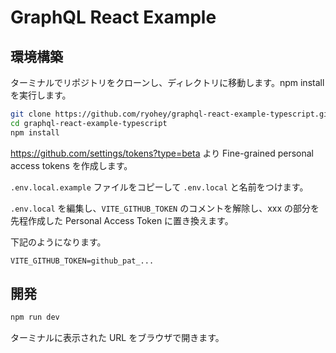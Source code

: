 # GraphQL React Example

## 環境構築

ターミナルでリポジトリをクローンし、ディレクトリに移動します。npm install を実行します。

```bash
git clone https://github.com/ryohey/graphql-react-example-typescript.git
cd graphql-react-example-typescript
npm install
```

https://github.com/settings/tokens?type=beta より Fine-grained personal access tokens を作成します。

`.env.local.example` ファイルをコピーして `.env.local` と名前をつけます。

`.env.local` を編集し、`VITE_GITHUB_TOKEN` のコメントを解除し、xxx の部分を先程作成した Personal Access Token に置き換えます。

下記のようになります。

```
VITE_GITHUB_TOKEN=github_pat_...
```

## 開発

```bash
npm run dev
```

ターミナルに表示された URL をブラウザで開きます。
